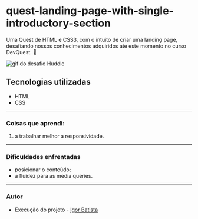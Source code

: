 # quest-landing-page-with-single-introductory-section
Uma Quest de HTML e CSS3, com o intuito de criar uma landing page, desafiando nossos conhecimentos adquiridos até este momento no curso DevQuest. 🚀

<img src="./Animação-huddle-landing-page.gif" alt= "gif do desafio Huddle">

## Tecnologias utilizadas

- HTML
- CSS

---

### Coisas que **aprendi**:

1. a trabalhar melhor a responsividade.

---

### **Dificuldades** enfrentadas

- posicionar o conteúdo;
- a fluidez para as media queries.

---

### Autor

- Execução do projeto - [Igor Batista](https://github.com/igor-batista-pereira)